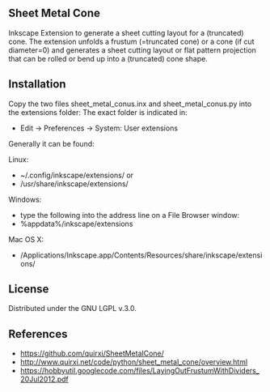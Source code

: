 ## Sheet Metal Cone

Inkscape Extension to generate a sheet cutting layout for a (truncated) cone.
The extension unfolds a frustum (=truncated cone) or a cone (if cut diameter=0) and generates a sheet cutting layout or flat pattern projection that can be rolled or bend up into a (truncated) cone shape. 

## Installation

Copy the two files sheet_metal_conus.inx and sheet_metal_conus.py into the extensions folder:
The exact folder is indicated in:
 - Edit -> Preferences -> System: User extensions

Generally it can be found:

Linux:
*  ~/.config/inkscape/extensions/ or
*  /usr/share/inkscape/extensions/

Windows: 
*  type the following into the address line on a File Browser window:
*  %appdata%/inkscape/extensions

Mac OS X: 
*  /Applications/Inkscape.app/Contents/Resources/share/inkscape/extensions/

## License

Distributed under the GNU LGPL v.3.0.

## References

* https://github.com/quirxi/SheetMetalCone/
* http://www.quirxi.net/code/python/sheet_metal_cone/overview.html
* https://hobbyutil.googlecode.com/files/LayingOutFrustumWithDividers_20Jul2012.pdf
